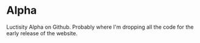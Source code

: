 # Alpha
Luctisity Alpha on Github. Probably where I'm dropping all the code for the early release of the website.
